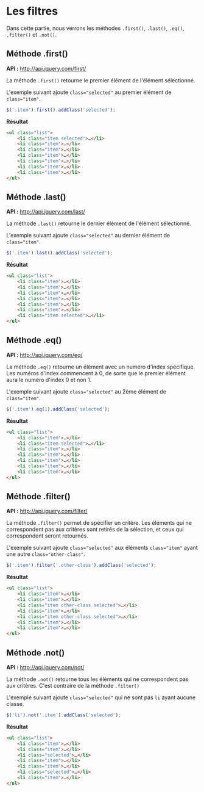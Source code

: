 # Les filtres

Dans cette partie, nous verrons les méthodes `.first()`, `.last()`, `.eq()`, `.filter()` et  `.not()`.

## Méthode .first()

**API :** http://api.jquery.com/first/

La méthode `.first()` retourne le premier élément de l'élément sélectionné.

L'exemple suivant ajoute `class="selected"` au premier élément de `class="item"`.

```js
$('.item').first().addClass('selected');
```

**Résultat**

```html
<ul class="list">
    <li class="item selected">…</li>
	<li class="item">…</li>
	<li class="item">…</li>
	<li class="item">…</li>
	<li class="item">…</li>
	<li class="item">…</li>
	<li class="item">…</li>
</ul>
```

## Méthode .last()

**API :** http://api.jquery.com/last/

La méthode `.last()` retourne le dernier élément de l'élément sélectionné.

L'exemple suivant ajoute `class="selected"` au dernier élément de `class="item"`.

```js
$('.item').last().addClass('selected');
```

**Résultat**

```html
<ul class="list">
	<li class="item">…</li>
	<li class="item">…</li>
	<li class="item">…</li>
	<li class="item">…</li>
	<li class="item">…</li>
	<li class="item">…</li>
	<li class="item selected">…</li>
</ul>
```

## Méthode .eq()

**API :** http://api.jquery.com/eq/

La méthode `.eq()` retourne un élément avec un numéro d'index spécifique.
Les numéros d'index commencent à 0, de sorte que le premier élément aura le numéro d'index 0 et non 1.

L'exemple suivant ajoute `class="selected"` au 2ème élément de `class="item"`.

```js
$('.item').eq(1).addClass('selected');
```

**Résultat**

```html
<ul class="list">
	<li class="item">…</li>
	<li class="item selected">…</li>
	<li class="item">…</li>
	<li class="item">…</li>
	<li class="item">…</li>
	<li class="item">…</li>
	<li class="item">…</li>
</ul>
```

## Méthode .filter()

**API :** http://api.jquery.com/filter/

La méthode `.filter()` permet de spécifier un critère. Les éléments qui ne correspondent pas aux critères sont retirés de la sélection, et ceux qui correspondent seront retournés.

L'exemple suivant ajoute `class="selected"` aux éléments `class="item"` ayant une autre `class="other-class"`.

```js
$('.item').filter('.other-class').addClass('selected');
```

**Résultat**

```html
<ul class="list">
	<li class="item">…</li>
	<li class="item">…</li>
	<li class="item other-class selected">…</li>
	<li class="item">…</li>
	<li class="item other-class selected">…</li>
	<li class="item">…</li>
	<li class="item">…</li>
</ul>
```

## Méthode .not()

**API :** http://api.jquery.com/not/

La méthode `.not()` retourne tous les éléments qui ne correspondent pas aux critères.
C'est contraire de la méthode `.filter()`

L'exemple suivant ajoute `class="selected"` qui ne sont pas `li` ayant aucune classe.

```js
$('li').not('.item').addClass('selected');
```

**Résultat**

```html
<ul class="list">
	<li class="item">…</li>
	<li class="item">…</li>
	<li class="selected">…</li>
	<li class="item">…</li>
	<li class="item">…</li>
	<li class="selected">…</li>
	<li class="item">…</li>
</ul>
```
